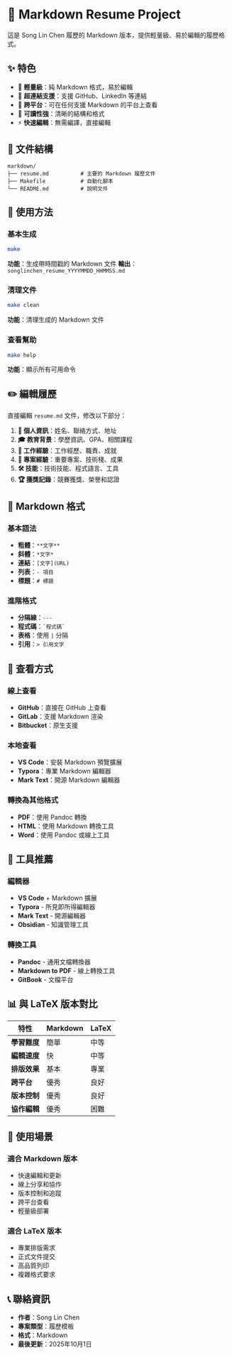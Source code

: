 # 📄 Markdown Resume Project

這是 Song Lin Chen 履歷的 Markdown 版本，提供輕量級、易於編輯的履歷格式。

## ✨ 特色

- 📝 **輕量級**：純 Markdown 格式，易於編輯
- 🔗 **超連結支援**：支援 GitHub、LinkedIn 等連結
- 📱 **跨平台**：可在任何支援 Markdown 的平台上查看
- 🎨 **可讀性強**：清晰的結構和格式
- ⚡ **快速編輯**：無需編譯，直接編輯

## 📁 文件結構

```
markdown/
├── resume.md          # 主要的 Markdown 履歷文件
├── Makefile           # 自動化腳本
└── README.md          # 說明文件
```

## 🚀 使用方法

### 基本生成
```bash
make
```
**功能**：生成帶時間戳的 Markdown 文件
**輸出**：`songlinchen_resume_YYYYMMDD_HHMMSS.md`

### 清理文件
```bash
make clean
```
**功能**：清理生成的 Markdown 文件

### 查看幫助
```bash
make help
```
**功能**：顯示所有可用命令

## ✏️ 編輯履歷

直接編輯 `resume.md` 文件，修改以下部分：

1. **👤 個人資訊**：姓名、聯絡方式、地址
2. **🎓 教育背景**：學歷資訊、GPA、相關課程
3. **💼 工作經驗**：工作經歷、職責、成就
4. **🚀 專案經驗**：重要專案、技術棧、成果
5. **🛠️ 技能**：技術技能、程式語言、工具
6. **🏆 獲獎記錄**：競賽獲獎、榮譽和認證

## 🎨 Markdown 格式

### 基本語法
- **粗體**：`**文字**`
- **斜體**：`*文字*`
- **連結**：`[文字](URL)`
- **列表**：`- 項目`
- **標題**：`# 標題`

### 進階格式
- **分隔線**：`---`
- **程式碼**：`` `程式碼` ``
- **表格**：使用 `|` 分隔
- **引用**：`> 引用文字`

## 📱 查看方式

### 線上查看
- **GitHub**：直接在 GitHub 上查看
- **GitLab**：支援 Markdown 渲染
- **Bitbucket**：原生支援

### 本地查看
- **VS Code**：安裝 Markdown 預覽擴展
- **Typora**：專業 Markdown 編輯器
- **Mark Text**：開源 Markdown 編輯器

### 轉換為其他格式
- **PDF**：使用 Pandoc 轉換
- **HTML**：使用 Markdown 轉換工具
- **Word**：使用 Pandoc 或線上工具

## 🔧 工具推薦

### 編輯器
- **VS Code** + Markdown 擴展
- **Typora** - 所見即所得編輯器
- **Mark Text** - 開源編輯器
- **Obsidian** - 知識管理工具

### 轉換工具
- **Pandoc** - 通用文檔轉換器
- **Markdown to PDF** - 線上轉換工具
- **GitBook** - 文檔平台

## 📊 與 LaTeX 版本對比

| 特性 | Markdown | LaTeX |
|------|----------|-------|
| **學習難度** | 簡單 | 中等 |
| **編輯速度** | 快 | 中等 |
| **排版效果** | 基本 | 專業 |
| **跨平台** | 優秀 | 良好 |
| **版本控制** | 優秀 | 良好 |
| **協作編輯** | 優秀 | 困難 |

## 🎯 使用場景

### 適合 Markdown 版本
- 快速編輯和更新
- 線上分享和協作
- 版本控制和追蹤
- 跨平台查看
- 輕量級部署

### 適合 LaTeX 版本
- 專業排版需求
- 正式文件提交
- 高品質列印
- 複雜格式要求

## 📞 聯絡資訊

- **作者**：Song Lin Chen
- **專案類型**：履歷模板
- **格式**：Markdown
- **最後更新**：2025年10月1日
